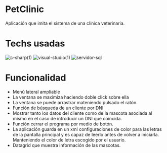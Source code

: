 # PetClinic

Aplicación que imita el sistema de una clínica veterinaria.

# Techs usadas

![c-sharp(1)](https://user-images.githubusercontent.com/87225960/222012640-7173cc13-1eec-4f43-80e5-a983c926f4eb.png) ![visual-studio(1)](https://user-images.githubusercontent.com/87225960/222012371-e3b5e827-a504-4ad6-b67f-2a95e1415d2b.png) ![servidor-sql](https://user-images.githubusercontent.com/87225960/222012391-816973fc-e1be-4023-bda5-2882c0b47f42.png)

# Funcionalidad

- Menú lateral ampliable
- La ventana se maximiza haciendo doble click sobre ella
- La ventana se puede arrastrar mateniendo pulsado el ratón.
- Función de búsqueda de un cliente por DNI 
- Mostrar tanto los datos del cliente como de la mascota asociada al mismo en el caso de introducir un DNI que coincida.
- Función cerrar el programa por medio de botón.
- La aplicación guarda en un xml configuraciones de color para las letras de la pantalla principal y es capaz de leerlo antes de volver a iniciarla. Manteniendo el color de letra escogido por el usuario.
- Datagrid que muestra información de las mascotas.

